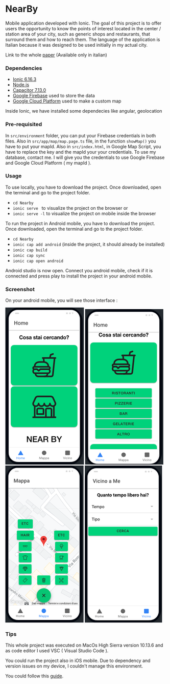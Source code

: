 
# NearBy

Mobile application developed with Ionic. 
The goal of this project is to offer users the opportunity to know the points of interest located in the center / station area of your city, such as generic shops and restaurants, that surround them and how to reach them.
The language of the application is Italian because it was designed to be used initially in my actual city.


Link to the whole [paper](HCI_final.pdf)  (Available only in italian)


### Dependencies
 * [Ionic 6.16.3](https://www.npmjs.com/package/@ionic/cli/v/6.16.3)
 * [Node.js](https://nodejs.org/en/)
 * [Capacitor 7.13.0](https://capacitorjs.com/docs/getting-started/with-ionic)
 * [Google Firebase](https://firebase.google.com/)   used to store the data 
 * [Google Cloud Platform](https://cloud.google.com/)   used to make a custom map
 
Inside Ionic, we have installed some dependecies like angular, geolocation

### Pre-requisited

In `src/environment` folder, you can put your Firebase credentials in both files. Also in `src/app/map/map.page.ts` file, in the function `showMap()` you have to put your mapId.
Also in `src/index.html`, in Google Map Script, you have to replace the key and the mapId your your credentials.
To use my database, contact me. I will give you the credentials to use Google Firebase and Google Cloud Platform ( my mapId ).



### Usage 

To use locally, you have to download the project. Once downloaded, open the terminal and go to the project folder.
 * `cd Nearby`
 * `ionic serve ` to visualize the project on the browser or
 * `ionic serve -l` to visualize the project on mobile inside the browser

To run the project in Android mobile, you have to download the project. Once downloaded, open the terminal and go to the project folder.
 * `cd Nearby`
 * `ionic cap add android`   (inside the project, it should already be installed)
 * `ionic cap build`
 * `ionic cap sync`
 * `ionic cap open android`

Android studio is now open. Connect you android mobile, check if it is connected and press play to install the project in your android mobile.

### Screenshot
On your android mobile, you will see those interface :

 ![1](img/1.png)
 ![2](img/2.png)
 ![6](img/6.png)
 ![8](img/8.png)

### Tips
This whole project was executed on MacOs High Sierra version 10.13.6 and as code editor I used VSC ( Visual Studio Code ).

You could run the project also in iOS mobile. Due to dependency and version issues on my device, I couldn't manage this environment.

You could follow this [guide](https://ionicframework.com/docs/angular/your-first-app/6-deploying-mobile).

